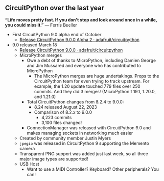 ## CircuitPython over the last year

**“Life moves pretty fast. If you don't stop and look around once in a while, you could miss it.”**
― Ferris Bueller

* First CircuitPython 9.0 alpha end of October
  * [Release CircuitPython 9.0.0 Alpha 2 · adafruit/circuitpython](https://github.com/adafruit/circuitpython/releases/tag/9.0.0-alpha.2)
* 9.0 released March 18
  * [Release CircuitPython 9.0.0 · adafruit/circuitpython](https://github.com/adafruit/circuitpython/releases/tag/9.0.0)
  * MicroPython merges
    * Owe a debt of thanks to MicroPython, including Damien George and Jim Mussared and everyone who has contributed to MicroPython
      * The MicroPython merges are huge undertakings. Props to the CircuitPython team for even trying to track upstream. For example, the 1.20 update touched 779 files over 250 commits. And they did 3 merges! (MicroPython 1.19.1, 1.20.0, and 1.21.0)
    * Total CircuitPython changes from 8.2.4 to 9.0.0:
      * 8.24 released August 22, 2023
      * Comparison of 8.2.x to 9.0.0
        * 4,223 commits
        * 3,100 files changed!
    * ConnectionManager was released with CircuitPython 9.0 and makes managing sockets in networking much easier
  * Created by community member Justin Myers
  * `jpegio` was released in CircuitPython 9 supporting the Memento camera
  * Transparent PNG support was added just last week, so all three major image types are supported!
  * USB Host
    * Want to use a MIDI Controller?  Keyboard? Other peripherals?  You can!

